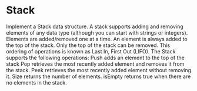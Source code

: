 # Stack

Implement a Stack data structure. A stack supports adding and removing elements of any data type (although you can start with strings or integers). Elements are added/removed one at a time. An element is always added to the top of the stack. Only the top of the stack can be removed. This ordering of operations is known as Last In, First Out (LIFO).
The Stack supports the following operations:
Push adds an element to the top of the stack
Pop retrieves the most recently added element and removes it from the stack.
Peek retrieves the most recently added element without removing it.
Size returns the number of elements.
isEmpty returns true when there are no elements in the stack.

